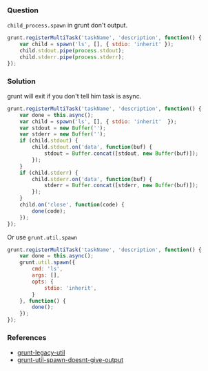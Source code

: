 ### Question

`child_process.spawn` in grunt don't output.

```javascript
grunt.registerMultiTask('taskName', 'description', function() {
    var child = spawn('ls', [], { stdio: 'inherit' }); 
    child.stdout.pipe(process.stdout);
    child.stderr.pipe(process.stderr);
});
```

### Solution

grunt will exit if you don't tell him task is async.

```javascript
grunt.registerMultiTask('taskName', 'description', function() {
    var done = this.async();
    var child = spawn('ls', [], { stdio: 'inherit'  });
    var stdout = new Buffer('');
    var stderr = new Buffer('');
    if (child.stdout) {
        child.stdout.on('data', function(buf) {
            stdout = Buffer.concat([stdout, new Buffer(buf)]);
        });
    }
    if (child.stderr) {
        child.stderr.on('data', function(buf) {
            stderr = Buffer.concat([stderr, new Buffer(buf)]);
        });
    }
    child.on('close', function(code) {
        done(code);
    });
});
```

Or use `grunt.util.spawn`

```javascript
grunt.registerMultiTask('taskName', 'description', function() {
    var done = this.async();
    grunt.util.spawn({
        cmd: 'ls',
        args: [],
        opts: {
            stdio: 'inherit',
        }
    }, function() {
        done();
    });
});
```

### References

  * [grunt-legacy-util](https://github.com/gruntjs/grunt-legacy-util/blob/master/index.js)
  * [grunt-util-spawn-doesnt-give-output](http://stackoverflow.com/questions/20806839/grunt-util-spawn-doesnt-give-output)

